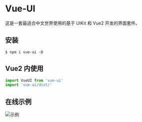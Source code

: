 # Vue-UI

这是一套最适合中文世界使用的基于 UIKit 和 Vue2 开发的界面套件。

## 安装

```
$ npm i vue-ui -D
```

## Vue2 内使用

```js
import VueUI from 'vue-ui'
import 'vue-ui/dist/'
```

## 在线示例

![示例](https://dotnetage.github.io/vue-ui)

